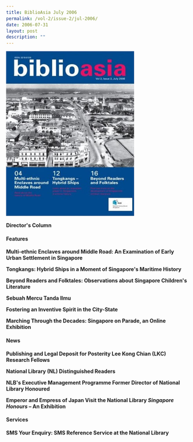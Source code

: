 ```yaml
---
title: BiblioAsia July 2006
permalink: /vol-2/issue-2/jul-2006/
date: 2006-07-31
layout: post
description: ""
---
```

<img style="width: 350px; height: 450px;" src="/images/vol-2-issue-2/Jul06.JPG">

**Director's Column**<br>

#### **Features** 

**Multi-ethnic Enclaves around Middle Road: An Examination of Early Urban Settlement in Singapore**<br>

**Tongkangs: Hybrid Ships in a Moment of Singapore's Maritime History**<br>

**Beyond Readers and Folktales: Observations about Singapore Children's Literature**<br>

**Sebuah Mercu Tanda IImu**<br>

**Fostering an Inventive Spirit in the City-State**<br>

**Marching Through the Decades: Singapore on Parade, an Online Exhibition**<br>

#### **News** 

**Publishing and Legal Deposit for Posterity Lee Kong Chian (LKC) Research Fellows**<br>

**National Library (NL) Distinguished Readers**<br>

**NLB's Executive Management Programme Former Director of National Library Honoured**<br>

**Emperor and Empress of Japan Visit the National Library <i>Singapore Honours</i> – An Exhibition**<br>

#### **Services**

**SMS Your Enquiry: SMS Reference Service at the National Library**<br>